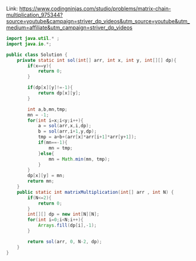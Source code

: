 Link: https://www.codingninjas.com/studio/problems/matrix-chain-multiplication_975344?source=youtube&campaign=striver_dp_videos&utm_source=youtube&utm_medium=affiliate&utm_campaign=striver_dp_videos

```java
import java.util.* ;
import java.io.*; 

public class Solution {
	private static int sol(int[] arr, int x, int y, int[][] dp){
		if(x==y){
			return 0;
		}

		if(dp[x][y]!=-1){
			return dp[x][y];
		}

		int a,b,mn,tmp;
		mn = -1;
		for(int i=x;i<y;i++){
			a = sol(arr,x,i,dp);
			b = sol(arr,i+1,y,dp);
			tmp = a+b+(arr[x]*arr[i+1]*arr[y+1]);
			if(mn==-1){
				mn = tmp;
			}else{
				mn = Math.min(mn, tmp);
			}
		}
		dp[x][y] = mn;
		return mn;
	}
	public static int matrixMultiplication(int[] arr , int N) {
		if(N<=2){
			return 0;
		}
		int[][] dp = new int[N][N];
		for(int i=0;i<N;i++){
			Arrays.fill(dp[i],-1);
		}

		return sol(arr, 0, N-2, dp);
	}
}

```